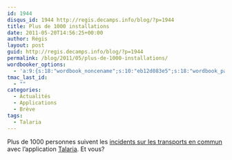 ```yaml
---
id: 1944
disqus_id: 1944 http://regis.decamps.info/blog/?p=1944
title: Plus de 1000 installations
date: 2011-05-20T14:56:25+00:00
author: Régis
layout: post
guid: http://regis.decamps.info/blog/?p=1944
permalink: /blog/2011/05/plus-de-1000-installations/
wordbooker_options:
  - 'a:9:{s:18:"wordbook_noncename";s:10:"eb12d083e5";s:18:"wordbook_page_post";s:4:"-100";s:18:"wordbook_orandpage";s:1:"2";s:23:"wordbook_default_author";s:1:"1";s:23:"wordbook_extract_length";s:3:"256";s:19:"wordbook_actionlink";s:3:"300";s:26:"wordbooker_publish_default";s:2:"on";s:18:"wordbook_attribute";s:0:"";s:29:"wordbooker_status_update_text";s:33:"New blog post :  %title% - %link%";}'
tmac_last_id:
  - ""
categories:
  - Actualités
  - Applications
  - Brève
tags:
  - Talaria
---
```

Plus de 1000 personnes suivent les [incidents sur les transports en commun](http://www.incidents-transport.com/) avec l’application [Talaria](http://regis.decamps.info/blog/projects/incidents-transports/). Et vous?
